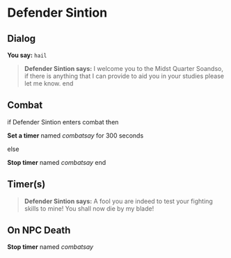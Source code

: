 # Defender Sintion


## Dialog

**You say:** `hail`



>**Defender Sintion says:** I welcome you to the Midst Quarter Soandso, if there is anything that I can provide to aid you in your studies please let me know.
end



## Combat

if Defender Sintion enters combat  then


**Set a timer** named *combatsay* for 300 seconds

else


**Stop timer** named *combatsay*
end



## Timer(s)

>**Defender Sintion says:** A fool you are indeed to test your fighting skills to mine!  You shall now die by my blade!


## On NPC Death

**Stop timer** named *combatsay*